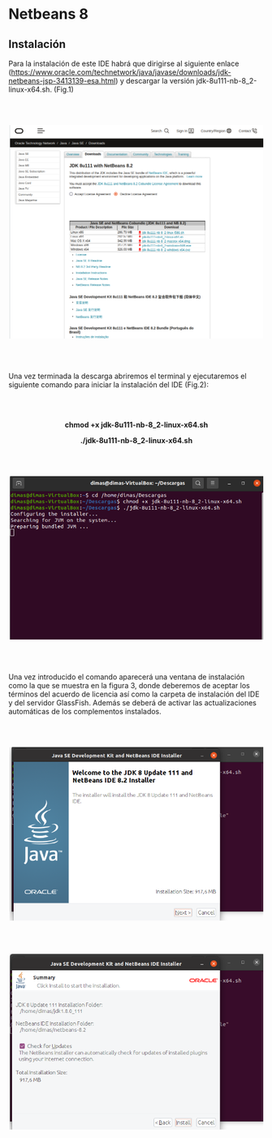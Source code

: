# Netbeans 8

## Instalación 

<p align="justify">

Para la instalación de este IDE habrá que dirigirse al siguiente enlace (<https://www.oracle.com/technetwork/java/javase/downloads/jdk-netbeans-jsp-3413139-esa.html>) y descargar la versión jdk-8u111-nb-8_2-linux-x64.sh. (Fig.1)
  
</p>
  
</br>
</br>

<p align="center">

<img src="https://github.com/jdabrante/CLASES/blob/f5f0fbb85ea2c5134283901615bad0407c40d2e7/1DAW/ENTORNOS/TEMA1/INFORMES/INFORME_3_NETBEANS.8/NB8.1.png" width="500" title="Figura 1">

</p>
</br>
</br>

<p align="justify">

Una vez terminada la descarga abriremos el terminal y ejecutaremos el siguiente comando para iniciar la instalación del IDE (Fig.2):
  
</br>
</br>

**<p align="center"> chmod +x jdk-8u111-nb-8_2-linux-x64.sh </p>**
**<p align="center"> ./jdk-8u111-nb-8_2-linux-x64.sh </p>**

</br>
</br>

<p align="center">

<img src="https://github.com/jdabrante/CLASES/blob/f5f0fbb85ea2c5134283901615bad0407c40d2e7/1DAW/ENTORNOS/TEMA1/INFORMES/INFORME_3_NETBEANS.8/NB8.2.png" width="500" title="Figura 2">

</p>

</br>
</br>

<p align="justify">
  
Una vez introducido el comando aparecerá una ventana de instalación como la que se muestra en la figura 3, donde deberemos de aceptar los términos del acuerdo de licencia así como la carpeta de instalación del IDE y del servidor GlassFish. Además se deberá de activar las actualizaciones automáticas de los complementos instalados.
  
</br>
</br>

</p>

<p align="center">

<img src="https://github.com/jdabrante/CLASES/blob/f5f0fbb85ea2c5134283901615bad0407c40d2e7/1DAW/ENTORNOS/TEMA1/INFORMES/INFORME_3_NETBEANS.8/NB8.3.png" width="500" title="Figura 3">

</p>

</br>
</br>

<p align="center">
 
<img src="https://github.com/jdabrante/CLASES/blob/f5f0fbb85ea2c5134283901615bad0407c40d2e7/1DAW/ENTORNOS/TEMA1/INFORMES/INFORME_3_NETBEANS.8/NB8.4.png" width="500" title="Figura 4">

</p>
